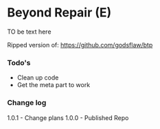 # Beyond Repair (E)
TO be text here

Ripped version of:
https://github.com/godsflaw/btp

### Todo's
* Clean up code
* Get the meta part to work



### Change log
1.0.1 - Change plans
1.0.0 - Published Repo
